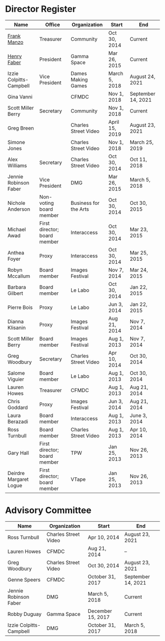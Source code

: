 # Director Register

| Name | Office | Organization | Start | End |
| --- | --- | --- | --- | --- |
| [Frank Manzo](mailto:treasurer@tomediaarts.org) | Treasurer | Community | Oct 30, 2014 | Current |
| [Henry Faber](mailto:henry@tomediaarts.org) | President | Gamma Space | Mar 26, 2015 | Current |
| Izzie Colpitts-Campbell | Vice President | Dames Making Games | March 5, 2018 | August 24, 2021 |
| Gina Vanni |  | CFMDC | Nov 1, 2018 | September 14, 2021 |
| Scott Miller Berry | Secretary | Community | Nov 1, 2018 | Current |
| Greg Breen |  | Charles Street Video | April 15, 2019 | August 23, 2021 |
| Simone Jones |  | Charles Street Video | Nov 1, 2018 | March 25, 2019 |
| Alex Williams | Secretary | Charles Street Video | Oct 30, 2014 | Oct 11, 2018 |
| Jennie Robinson Faber | Vice President | DMG | Mar 26, 2015 | March 5, 2018 |
| Nichole Anderson | Non-voting board member | Business for the Arts | Oct 30, 2014 | Oct 30, 2015 |
| Michael Awad | First director; board member | Interaccess | Oct 30, 2014 | Mar 23, 2015 |
| Anthea Foyer | Proxy | Interaccess | Oct 30, 2014 | Mar 25, 2015 |
| Robyn Mccallum | Board member | Images Festival | Nov 7, 2014 | Mar 24, 2015 |
| Barbara Gilbert | Board member | Le Labo | Oct 30, 2014 | Jan 22, 2015 |
| Pierre Bois | Proxy | Le Labo | Jun 3, 2014 | Jan 22, 2015 |
| Dianna  Klisanin | Proxy | Images Festival | Aug 21, 2014 | Nov 7, 2014 |
| Scott Miller Berry | Board member | Images Festival | Aug 1, 2013 | Nov 7, 2014 |
| Greg Woodbury | Secretary | Charles Street Video | Apr 10, 2014 | Oct 30, 2014 |
| Salome Viguier | Board member | Le Labo | Aug 1, 2013 | Oct 30, 2014 |
| Lauren Howes | Treasurer | CFMDC | Aug 1, 2013 | Aug 21, 2014 |
| Chris Goddard | Proxy | Images Festival | Jun 3, 2014 | Aug 21, 2014 |
| Laura Berazadi | Board member | Interaccess | Aug 1, 2013 | June 3, 2014 |
| Ross Turnbull | Board member | Charles Street Video | Aug 1, 2013 | Apr 10, 2014 |
| Gary Hall | First director; board member | TPW | Jan 25, 2013 | Nov 26, 2013 |
| Deirdre Margaret Logue | First director; board member | VTape | Jan 25, 2013 | Nov 26, 2013 |

# Advisory Committee

| Name | Organization | Start | End |
| --- | --- | --- | --- |
| Ross Turnbull | Charles Street Video | Apr 10, 2014 | August 23, 2021 |
| Lauren Howes | CFMDC | Aug 21, 2014 | – |
| Greg Woodbury | Charles Street Video | Oct 30, 2014 | August 23, 2021 |
| Genne Speers | CFMDC | October 31, 2017 | September 14, 2021 |
| Jennie Robinson Faber | DMG | March 5, 2018 | Current |
| Robby Duguay | Gamma Space | December 15, 2017 | Current |
| Izzie Colpitts-Campbell | DMG | October 31, 2017 | March 5, 2018 |



